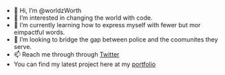 - 👋 Hi, I’m @worldzWorth
- 👀 I’m interested in changing the world with code.
- 🌱 I’m currently learning how to express myself with fewer but mor eimpactful words.
- 💞️ I’m looking to bridge the gap between police and the coomunites they serve. 
- 📫 Reach me through through [Twitter](https://twitter.com/worldzworth)
- You can find my latest project here at my [portfolio](https://kellyspence.netlify.app/)
<!---
worldzWorth/worldzWorth is a ✨ special ✨ repository because its `README.md` (this file) appears on your GitHub profile.
You can click the Preview link to take a look at your changes.
--->
